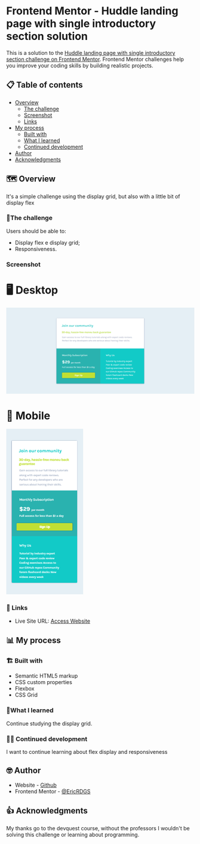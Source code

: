# Frontend Mentor - Huddle landing page with single introductory section solution

This is a solution to the [Huddle landing page with single introductory section challenge on Frontend Mentor](https://www.frontendmentor.io/challenges/huddle-landing-page-with-a-single-introductory-section-B_2Wvxgi0). Frontend Mentor challenges help you improve your coding skills by building realistic projects.

## 📋 Table of contents

- [Overview](#overview)
  - [The challenge](#the-challenge)
  - [Screenshot](#screenshot)
  - [Links](#links)
- [My process](#my-process)
  - [Built with](#built-with)
  - [What I learned](#what-i-learned)
  - [Continued development](#continued-development)
- [Author](#author)
- [Acknowledgments](#acknowledgments)


## 🗺️ Overview

It's a simple challenge using the display grid, but also with a little bit of display flex

### 📝The challenge

Users should be able to:

- Display flex e display grid;
- Responsiveness.

### Screenshot

# 🖥️ Desktop

<img src="src/images/Screenshot-desktop.png" alt="Desktop">

# 📱 Mobile

<img src="src/images/Screenshot-mobile.png" alt="Mobile">


### 🔗 Links

- Live Site URL: [Access Website](https://ericrdgs.github.io/Project-Landing-Page-Quest-001/)

## 📊 My process

### 🏗️ Built with

- Semantic HTML5 markup
- CSS custom properties
- Flexbox
- CSS Grid


### 📖What I learned

Continue studying the display grid.

### 🐱‍💻 Continued development

I want to continue learning about flex display and responsiveness


## 🤓 Author

- Website - [Github](https://www.your-site.com)
- Frontend Mentor - [@EricRDGS](https://www.frontendmentor.io/profile/yourusername)


## 👍 Acknowledgments

My thanks go to the devquest course, without the professors I wouldn't be solving this challenge or learning about programming.
